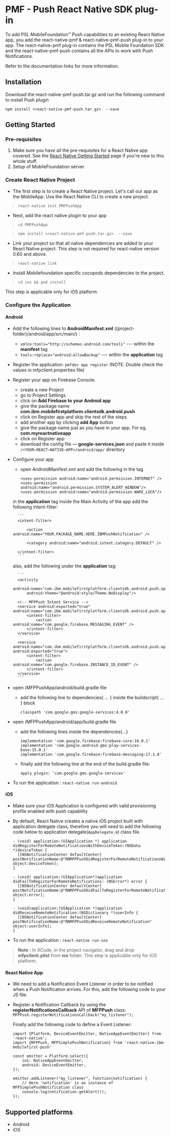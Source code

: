 

# PMF - Push React Native SDK plug-in
To add PSL MobileFoundation&trade; Push capabilities to an existing React Native app, you add the react-native-pmf & react-native-pmf-push plug-in to your app. The react-native-pmf plug-in contains the PSL Mobile Foundation SDK and the react-native-pmf-push contains all the APIs to work with Push Notifications.

Refer to the documentation links for more information.

## Installation
Download the react-native-pmf-push.tar.gz and run the following command to install Push plugin

`npm install <react-native-pmf-push.tar.gz>  --save`
	
## Getting Started 

### Pre-requisites 
1. Make sure you have all the pre-requisites for a React Native app covered. See the [React Native Getting Started](https://facebook.github.io/react-native/docs/getting-started.html) page if you're new to this whole stuff. 
2. Setup of MobileFoundation server 


### Create React Native Project 

* The first step is to create a React Native project. Let's call our app as the MobileApp. Use the React Native CLI to create a new project. 

> `react-native init PMFPushApp`

* Next, add the react native plugin to your app

>`cd PMFPushApp `

>`npm install <react-native-pmf-push.tar.gz>  --save`

* Link your project so that all native dependencies are added to your React Native project. This step is not required for react-native version 0.60 and above.

>`react-native link`

* Install Mobilefoundation specific cocopods dependencies to the project. 

>`cd ios && pod install`

This step is applicable only for iOS platform.



### Configure the Application

#### Android

- Add the following lines to **AndroidManifest.xml** ({project-folder}/android/app/src/main/) :
 
	- `xmlns:tools="http://schemas.android.com/tools"` ---  within the **manifest** tag
	- `tools:replace="android:allowBackup"` --- within the **application** tag
	
- Register the application:
	 `pmfdev app register`
(NOTE: Double check the values in mfpclient.properties file)

- Register your app on Firebase Console. 
	- create a new Project 
	- go to Project Settings
	- click on **Add Firebase to your Android app**
	- give the package name **com.ibm.mobilefirstplatform.clientsdk.android.push**
	- click on Register app and skip the rest of the steps
	- add another app by clicking **add App** button
	- give the package name just as you have in your app. For eg. **com.myreactnativeapp**
	- click on Register app
	- download the config file — **google-services.json** and paste it inside `/<YOUR—REACT—NATIVE—APP>/android/app/` directory
- Configure your app
	- open AndroidManifest.xml and add the following
	in the **<manifest>** tag
	
		```
		<uses-permission android:name="android.permission.INTERNET" />
		<uses-permission android:name="android.permission.SYSTEM_ALERT_WINDOW"/>
		<uses-permission android:name="android.permission.WAKE_LOCK"/>
		```
	in the **application** tag inside the Main Activity of the app add the following intent-filter:
	
		```
		<intent-filter>
		 	
		 	<action android:name="YOUR.PACKAGE_NAME.HERE.IBMPushNotification" />
			
			<category android:name="android.intent.category.DEFAULT" />
		
		</intent-filter>
		```
	also, add the following under the **application** tag:

		```
		<activity 
		 	android:name="com.ibm.mobilefirstplatform.clientsdk.android.push.api.MFPPushNotificationHandler" 
		 	android:theme="@android:style/Theme.NoDisplay"/>
	
		<!-- MFPPush Intent Service -->
		<service android:exported="true" android:name="com.ibm.mobilefirstplatform.clientsdk.android.push.api.MFPPushIntentService">
	  		<intent-filter>
		      	<action android:name="com.google.firebase.MESSAGING_EVENT" />
	      	</intent-filter>
		</service>
		
		<service android:name="com.ibm.mobilefirstplatform.clientsdk.android.push.api.MFPPush" android:exported="true">
		   	<intent-filter>
	      		<action android:name="com.google.firebase.INSTANCE_ID_EVENT" />
	      	</intent-filter>
		</service>
		```
	
- open /MFPPushApp/android/build.gradle file
	- add the following line to dependencies{ … } inside the buildscript{ … }  block

		`classpath 'com.google.gms:google-services:4.0.0'`
- open /MFPPushApp/android/app/build.gradle file
	- add the following lines inside the dependencies{…}
	
		```
		implementation 'com.google.firebase:firebase-core:16.0.1'
		implementation 'com.google.android.gms:play-services-base:15.0.1'
		implementation 'com.google.firebase:firebase-messaging:17.1.0'
		```
	- finally add the following line at the end of the build.gradle file:

		 `apply plugin: 'com.google.gms.google-services'`

- To run the application :
 	`react-native run-android`


#### iOS 

- Make sure your iOS Application is configured with valid provisioning profile enabled with push capability
- By default, React Native creates a native iOS project built with application delegate class, therefore you will need to add the following code below to application delegate(`AppDelegate.m`) class file.

	```
	- (void) application:(UIApplication *) application didRegisterForRemoteNotificationsWithDeviceToken:(NSData *)deviceToken {
	  [[NSNotificationCenter defaultCenter] postNotificationName:@"RNMFPPushDidRegisterForRemoteNotificationsWithDeviceToken" object:deviceToken];
	}
	
	- (void) application:(UIApplication*)application didFailToRegisterForRemoteNotifications: (NSError*) error {
	  [[NSNotificationCenter defaultCenter] postNotificationName:@"RNMFPPushDidFailToRegisterForRemoteNotificationsWithError" object:error];
	}
	
	- (void)application:(UIApplication *)application didReceiveRemoteNotification:(NSDictionary *)userInfo {
	  [[NSNotificationCenter defaultCenter] postNotificationName:@"RNMFPPushDidReceiveRemoteNotification" object:userInfo];
	}
	```

- To run the application :
	`react-native run-ios`

>**Note :** In XCode, in the project navigator, drag and drop **mfpclient.plist** from **ios** folder. This step is applicable only for iOS platform.


#### React Native App
- We need to add a Notification Event Listener in order to be notified when a Push Notification arrives. For this, add the following code to your JS file.
- Register a Notification Callback by using the **registerNotificationsCallback** API of **MFPPush** class:
	`MFPPush.registerNotificationsCallback("my_listener");`

	Finally add the following code to define a Event Listener:
		
	```
	import {Platform, DeviceEventEmitter, NativeAppEventEmitter} from 'react-native';
	import {MFPPush, MFPSimplePushNotification} from 'react-native-ibm-mobilefirst-push'

	const emitter = Platform.select({
	  	ios: NativeAppEventEmitter,
	  	android: DeviceEventEmitter,
	});
	
	emitter.addListener("my_listener", function(notification) {
		// Here 'notification' is an instance of MFPSimplePushNotification class
	  	console.log(notification.getAlert());
	});

	```

## Supported platforms
- Android
- iOS


